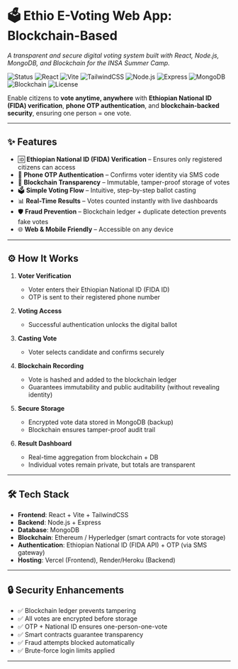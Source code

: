 
# 🗳️ Ethio E-Voting Web App: Blockchain-Based

*A transparent and secure digital voting system built with React, Node.js, MongoDB, and Blockchain for the INSA Summer Camp.*

![Status](https://img.shields.io/badge/status-active-brightgreen)
![React](https://img.shields.io/badge/frontend-React-61DAFB?logo=react\&logoColor=white)
![Vite](https://img.shields.io/badge/build-Vite-646CFF?logo=vite\&logoColor=white)
![TailwindCSS](https://img.shields.io/badge/style-TailwindCSS-38B2AC?logo=tailwindcss\&logoColor=white)
![Node.js](https://img.shields.io/badge/backend-Node.js-339933?logo=node.js\&logoColor=white)
![Express](https://img.shields.io/badge/framework-Express-000000?logo=express\&logoColor=white)
![MongoDB](https://img.shields.io/badge/database-MongoDB-47A248?logo=mongodb\&logoColor=white)
![Blockchain](https://img.shields.io/badge/security-Blockchain-121D33?logo=bitcoin\&logoColor=white)
![License](https://img.shields.io/badge/license-MIT-orange)

Enable citizens to **vote anytime, anywhere** with **Ethiopian National ID (FIDA) verification**, **phone OTP authentication**, and **blockchain-backed security**, ensuring one person = one vote.

---

## ✨ Features

* 🆔 **Ethiopian National ID (FIDA) Verification** – Ensures only registered citizens can access
* 📱 **Phone OTP Authentication** – Confirms voter identity via SMS code
* 🔗 **Blockchain Transparency** – Immutable, tamper-proof storage of votes
* 🗳️ **Simple Voting Flow** – Intuitive, step-by-step ballot casting
* 📊 **Real-Time Results** – Votes counted instantly with live dashboards
* 🛡️ **Fraud Prevention** – Blockchain ledger + duplicate detection prevents fake votes
* 🌐 **Web & Mobile Friendly** – Accessible on any device

---

## ⚙️ How It Works

1. **Voter Verification**

   * Voter enters their Ethiopian National ID (FIDA ID)
   * OTP is sent to their registered phone number

2. **Voting Access**

   * Successful authentication unlocks the digital ballot

3. **Casting Vote**

   * Voter selects candidate and confirms securely

4. **Blockchain Recording**

   * Vote is hashed and added to the blockchain ledger
   * Guarantees immutability and public auditability (without revealing identity)

5. **Secure Storage**

   * Encrypted vote data stored in MongoDB (backup)
   * Blockchain ensures tamper-proof audit trail

6. **Result Dashboard**

   * Real-time aggregation from blockchain + DB
   * Individual votes remain private, but totals are transparent

---

## 🛠️ Tech Stack

* **Frontend**: React + Vite + TailwindCSS
* **Backend**: Node.js + Express
* **Database**: MongoDB
* **Blockchain**: Ethereum / Hyperledger (smart contracts for vote storage)
* **Authentication**: Ethiopian National ID (FIDA API) + OTP (via SMS gateway)
* **Hosting**: Vercel (Frontend), Render/Heroku (Backend)

---

## 🔒 Security Enhancements

* ✅ Blockchain ledger prevents tampering
* ✅ All votes are encrypted before storage
* ✅ OTP + National ID ensures one-person-one-vote
* ✅ Smart contracts guarantee transparency
* ✅ Fraud attempts blocked automatically
* ✅ Brute-force login limits applied

---

